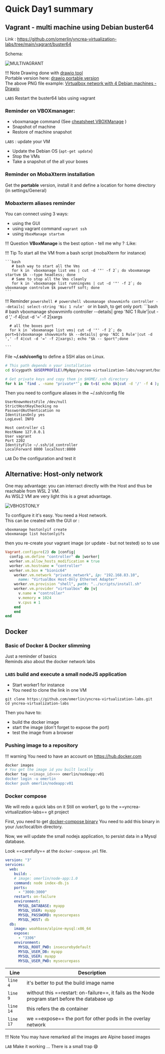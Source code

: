 # Quick Day1 summary

## Vagrant - multi machine using Debian buster64
Link : https://github.com/omerlin/yncrea-virtualization-labs/tree/main/vagrant/buster64

Schema:

![MULTIVAGRANT](../files/virtualization/vagrant_multi_buster64.png "Virtualbox network with 4 Debian machines")

!!! Note
    Drawing done with [drawio tool](https://app.diagrams.net/)  
    Portable version here: [drawio portable version](https://portapps.io/app/drawio-portable/)  
    The above PNG file example: [Virtualbox network with 4 Debian machines - Drawio](../files/virtualization/vagrant_multi_buster64.drawio)

`LABS` Restart the buster64 labs using vagrant

### Reminder on VBOXmanager:

* vboxmanage command (See [cheatsheet VBOXManage](https://omerlin.github.io/yncrea-virtualization/cheatsheets/vboxManage) )
* Snapshot of machine
* Restore of machine snapshot

`LABS` : update your VM

   * Update the Debian OS (`apt-get update`)
   * Stop the VMs
   * Take a snapshot of the all your boxes

### Reminder on MobaXterm installation

Get the **portable** version, install it and define a location for home directory (in settings/General)

### Mobaxterm aliases reminder
You can connect using 3 ways:  
* using the GUI
* using vagrant command ```vagrant ssh```
* using ```VboxManage startvm```

!!! Question
    **VBoxManage** is the best option - tell me why ? :Like:
   
!!! Tip
    To start all the VM from a bash script (mobaXterm for instance)  

    ```bash
       # bash way to start all the Vms  
       for k in `vboxmanage list vms | cut -d '"' -f 2`; do vboxmanage startvm $k --type headless; done  
       # Same to stop all the Vms cleanly  
       for k in `vboxmanage list runningvms | cut -d '"' -f 2`; do vboxmanage controlvm $k poweroff soft; done  
    ```

!!! Reminder
    ```powershell
       # powershell
       vboxmanage showvminfo controller --details| select-string 'Nic 1 rule'
    ```
    or in bash, to get only port:
    ```bash
      # bash
      vboxmanage showvminfo controller --details| grep 'NIC 1 Rule'|cut -d ',' -f 4|cut -d '=' -f 2|xargs
      
      # all the boxes port
      for k in `vboxmanage list vms| cut -d '"' -f 2`; do port=$(vboxmanage showvminfo $k --details| grep 'NIC 1 Rule'|cut -d ',' -f 4|cut -d '=' -f 2|xargs); echo "$k -- $port";done

    ```

File **~/.ssh/config** to define a SSH alias on Linux.  

```bash
# This path depends n your installation 
cd $(cygpath $USERPROFILE)/MyApp/yncrea-virtualization-labs/vagrant/buster64

# Get private keys and copy them in $HOME/.ssh directory
for k in `find . -name "private*"`; do t=$( echo $k|cut -d '/' -f 4 ); cp -f $k ~/.ssh/id_$t; done
```

Then you need to configure aliases in the ~/.ssh/config file
```
UserKnownHostsFile /dev/null
StrictHostKeyChecking no
PasswordAuthentication no
IdentitiesOnly yes
LogLevel INFO

Host controller c1
HostName 127.0.0.1
User vagrant
Port 2202
IdentityFile ~/.ssh/id_controller
LocalForward 8000 localhost:8000

```

`LAB` Do the configuration and test it 

## Alternative: Host-only network
One may advantage: you can interract directly with the Host and thus be reachable from WSL 2 VM.  
As WSL2 VM are very light this is a great advantage.  

![VBHOSTONLY](../files/virtualization/hostonly.png "Virtualbox host only network")

To configure it it's easy. You need a Host network.  
This can be created with the GUI or :  
```
vboxmanage hostonlyif create
vboxmanage list hostonlyifs
```
then  you re-create your vagrant image (or update - but not tested) so to use 

```ruby hl_lines="6 7"
Vagrant.configure(2) do |config|
  config.vm.define "controller" do |worker|
  worker.vm.allow_hosts_modification = true
  worker.vm.hostname = "controller"
  worker.vm.box = "bionic64"
    worker.vm.network "private_network", ip: "192.168.83.10",
      name: "VirtualBox Host-Only Ethernet Adapter"
    worker.vm.provision "shell", path: "../scripts/install.sh"
    worker.vm.provider "virtualbox" do |v|
      v.name = "controller"
      v.memory = 1024
      v.cpus = 1
    end
    end
end
```


## Docker

### Basic of Docker & Docker slimming
Just a reminder of basics  
Reminds also about the docker network labs  

### `LABS` build and execute a small nodeJS application

* Start worker1 for instance
* You need to clone the link in one VM

```
git clone https://github.com/omerlin/yncrea-virtualization-labs.git
cd yncrea-virtualization-labs
```
Then you have to:

* build the docker image
* start the image (don't forget to expose the port)
* test the image from a browser

### Pushing image to a repository 

!!! warning
    You need to have an account on https://hub.docker.com

```bash
docker images
# You get the image id you built locally
docker tag <<image_id>>>> omerlin/nodeapp:v01
docker login -u omerlin
docker push omerlin/nodeapp:v01
```

### Docker compose
We will redo a quick labs on it
Still on worker1, go to the ==yncrea-virtualization-labs== git project

First, you need to get [docker-compose binary](https://github.com/docker/compose/releases)
You need to add this binary in your /usr/local/bin directory.

Now, we will update the small nodejs application, to persist data in a Mysql database.

Look ==carefully== at the `docker-compose.yml` file.

```yaml linenums="1"
version: "3"
services:
  web:
    build: .
    # image: omerlin/node-app:1.0
    command: node index-db.js
    ports:
      - "3000:3000"
    restart: on-failure
    environment:
      MYSQL_DATABASE: myapp
      MYSQL_USER: myapp
      MYSQL_PASSWORD: mysecurepass
      MYSQL_HOST: db
  db:
    image: woahbase/alpine-mysql:x86_64
    expose:
      - "3306"
    environment:
      MYSQL_ROOT_PWD: insecurebydefault
      MYSQL_USER_DB: myapp
      MYSQL_USER: myapp
      MYSQL_USER_PWD: mysecurepass
```

| Line        | Description                              |
| ----------- | ---------------------------------------- |
| `line 4`    | it's better to put the build image name  |
| `line 9`    | without this ==restart: on-failure==, it fails as the Node program start before the database up |
| `line 14`   | this refers the `db` container |
| `line 17`   | we ==expose== the port for other pods in the overlay network |

!!! Note
    You may have remarked all the images are Alpine based images

`LAB` Make it working ... There is a small trap :smile:


